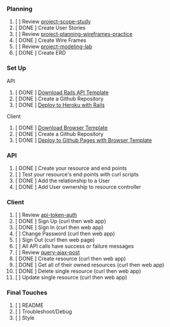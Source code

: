 ### Planning
1.  [ ] Review [project-scope-study](https://git.generalassemb.ly/ga-wdi-boston/full-stack-project-scope-study)
1.  [ DONE ] Create User Stories
1.  [ ] Review [project-planning-wireframes-practice](https://git.generalassemb.ly/ga-wdi-boston/project-planning-wireframes-practice)
1.  [ DONE ] Create Wire Frames
1.  [ ] Review [project-modeling-lab](https://git.generalassemb.ly/ga-wdi-boston/full-stack-project-modeling-lab)
1.  [ DONE ] Create ERD

### Set Up

API

1.  [ DONE ] [Download Rails API Template](https://git.generalassemb.ly/ga-wdi-boston/rails-api-template)
1.  [ DONE ] Create a Github Repository
1.  [ DONE ] [Deploy to Heroku with Rails](https://git.generalassemb.ly/ga-wdi-boston/rails-heroku-setup-guide)

Client

1.  [ DONE ] [Download Browser Template](https://git.generalassemb.ly/ga-wdi-boston/browser-template)
1.  [ DONE ] Create a Github Repository
1.  [ DONE ] [Deploy to Github Pages with Browser Template](https://git.generalassemb.ly/ga-wdi-boston/gh-pages-deployment-guide)

### API

1.  [ DONE ] Create your resource and end points
1.  [ ] Test your resource's end points with curl scripts
1.  [ DONE ] Add the relationship to a User
1.  [ DONE ] Add User ownership to resource controller

### Client
1.  [ ] Review [api-token-auth](https://git.generalassemb.ly/ga-wdi-boston/api-token-auth)
1.  [ DONE ] Sign Up (curl then web app)
1.  [ DONE ] Sign In (curl then web app)
1.  [ ] Change Password (curl then web app)
1.  [ ] Sign Out (curl then web page)
1.  [ ] All API calls have success or failure messages
1.  [ ] Review [query-ajax-post](https://github.com/ga-wdi-boston/jquery-ajax-post)
1.  [ DONE ] Create resource (curl then web app)
1.  [ DONE ] Get all of their owned resources (curl then web app)
1.  [ DONE ] Delete single resource (curl then web app)
1.  [ ] Update single resource (curl then web app)

### Final Touches
1.  [ ] README
2.  [ ] Troubleshoot/Debug
3.  [ ] Style
